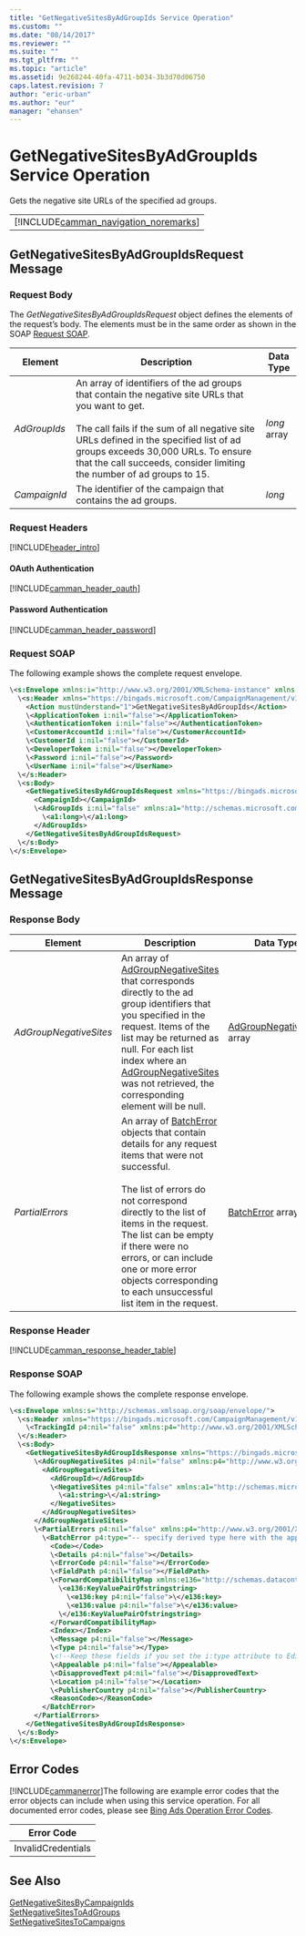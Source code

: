 ```yaml
---
title: "GetNegativeSitesByAdGroupIds Service Operation"
ms.custom: ""
ms.date: "08/14/2017"
ms.reviewer: ""
ms.suite: ""
ms.tgt_pltfrm: ""
ms.topic: "article"
ms.assetid: 9e268244-40fa-4711-b034-3b3d70d06750
caps.latest.revision: 7
author: "eric-urban"
ms.author: "eur"
manager: "ehansen"
---
```

# GetNegativeSitesByAdGroupIds Service Operation
Gets the negative site URLs of the specified ad groups.

||
|-|
|[!INCLUDE[camman_navigation_noremarks](../campaign-api/includes/camman-navigation-noremarks.md)]|

## <a name="request"></a>GetNegativeSitesByAdGroupIdsRequest Message

### Request Body
The *GetNegativeSitesByAdGroupIdsRequest* object defines the elements of the request’s body. The elements must be in the same order as shown in the SOAP [Request SOAP](#request_soap).

|Element|Description|Data Type|
|-----------|---------------|-------------|
|*AdGroupIds*|An array of identifiers of the ad groups that contain the negative site URLs that you want to get.<br /><br />The call fails if the sum of all negative site URLs defined in the specified list of ad groups exceeds 30,000 URLs. To ensure that the call succeeds, consider limiting the number of ad groups to 15.|*long* array|
|*CampaignId*|The identifier of the campaign that contains the ad groups.|*long*|

### Request Headers
[!INCLUDE[header_intro](../campaign-api/includes/header-intro.md)]
#### OAuth Authentication
[!INCLUDE[camman_header_oauth](../campaign-api/includes/camman-header-oauth.md)]
#### Password Authentication
[!INCLUDE[camman_header_password](../campaign-api/includes/camman-header-password.md)]
### <a name="request_soap"></a>Request SOAP
The following example shows the complete request envelope.

```xml
\<s:Envelope xmlns:i="http://www.w3.org/2001/XMLSchema-instance" xmlns:s="http://schemas.xmlsoap.org/soap/envelope/">
  \<s:Header xmlns="https://bingads.microsoft.com/CampaignManagement/v11">
    <Action mustUnderstand="1">GetNegativeSitesByAdGroupIds</Action>
    \<ApplicationToken i:nil="false"></ApplicationToken>
    \<AuthenticationToken i:nil="false"></AuthenticationToken>
    \<CustomerAccountId i:nil="false"></CustomerAccountId>
    \<CustomerId i:nil="false"></CustomerId>
    \<DeveloperToken i:nil="false"></DeveloperToken>
    \<Password i:nil="false"></Password>
    \<UserName i:nil="false"></UserName>
  \</s:Header>
  \<s:Body>
    <GetNegativeSitesByAdGroupIdsRequest xmlns="https://bingads.microsoft.com/CampaignManagement/v11">
      <CampaignId></CampaignId>
      \<AdGroupIds i:nil="false" xmlns:a1="http://schemas.microsoft.com/2003/10/Serialization/Arrays">
        \<a1:long>\</a1:long>
      </AdGroupIds>
    </GetNegativeSitesByAdGroupIdsRequest>
  \</s:Body>
\</s:Envelope>
```

## <a name="response"></a>GetNegativeSitesByAdGroupIdsResponse Message

### <a name="Body_Elements"></a>Response Body

|Element|Description|Data Type|
|-----------|---------------|-------------|
|*AdGroupNegativeSites*|An array of [AdGroupNegativeSites](../campaign-api/adgroupnegativesites-data-object.md) that corresponds directly to the ad group identifiers that you specified in the request. Items of the list may be returned as null. For each list index where an [AdGroupNegativeSites](../campaign-api/adgroupnegativesites-data-object.md) was not retrieved, the corresponding element will be null.|[AdGroupNegativeSites](../campaign-api/adgroupnegativesites-data-object.md) array|
|*PartialErrors*|An array of [BatchError](../campaign-api/batcherror-data-object.md) objects that contain details for any request items that were not successful.<br /><br />The list of errors do not correspond directly to the list of items in the request. The list can be empty if there were no errors, or can include one or more error objects corresponding to each unsuccessful list item in the request.|[BatchError](../campaign-api/batcherror-data-object.md) array|

### <a name="Header_Elements"></a>Response Header
[!INCLUDE[camman_response_header_table](../campaign-api/includes/camman-response-header-table.md)]
### Response SOAP
The following example shows the complete response envelope.

```xml
\<s:Envelope xmlns:s="http://schemas.xmlsoap.org/soap/envelope/">
  \<s:Header xmlns="https://bingads.microsoft.com/CampaignManagement/v11">
    \<TrackingId p4:nil="false" xmlns:p4="http://www.w3.org/2001/XMLSchema-instance"></TrackingId>
  \</s:Header>
  \<s:Body>
    <GetNegativeSitesByAdGroupIdsResponse xmlns="https://bingads.microsoft.com/CampaignManagement/v11">
      \<AdGroupNegativeSites p4:nil="false" xmlns:p4="http://www.w3.org/2001/XMLSchema-instance">
        <AdGroupNegativeSites>
          <AdGroupId></AdGroupId>
          \<NegativeSites p4:nil="false" xmlns:a1="http://schemas.microsoft.com/2003/10/Serialization/Arrays">
            \<a1:string>\</a1:string>
          </NegativeSites>
        </AdGroupNegativeSites>
      </AdGroupNegativeSites>
      \<PartialErrors p4:nil="false" xmlns:p4="http://www.w3.org/2001/XMLSchema-instance">
        \<BatchError p4:type="-- specify derived type here with the appropriate prefix --">
          <Code></Code>
          \<Details p4:nil="false"></Details>
          \<ErrorCode p4:nil="false"></ErrorCode>
          \<FieldPath p4:nil="false"></FieldPath>
          \<ForwardCompatibilityMap xmlns:e136="http://schemas.datacontract.org/2004/07/System.Collections.Generic" p4:nil="false">
            \<e136:KeyValuePairOfstringstring>
              \<e136:key p4:nil="false">\</e136:key>
              \<e136:value p4:nil="false">\</e136:value>
            \</e136:KeyValuePairOfstringstring>
          </ForwardCompatibilityMap>
          <Index></Index>
          \<Message p4:nil="false"></Message>
          \<Type p4:nil="false"></Type>
          \<!--Keep these fields if you set the i:type attribute to EditorialError-->
          \<Appealable p4:nil="false"></Appealable>
          \<DisapprovedText p4:nil="false"></DisapprovedText>
          \<Location p4:nil="false"></Location>
          \<PublisherCountry p4:nil="false"></PublisherCountry>
          <ReasonCode></ReasonCode>
        </BatchError>
      </PartialErrors>
    </GetNegativeSitesByAdGroupIdsResponse>
  \</s:Body>
\</s:Envelope>
```

## <a name="errors"></a>Error Codes
[!INCLUDE[cammanerror](../campaign-api/includes/cammanerror.md)]The following are example  error codes that the error objects can include when using this service operation. For all documented error codes, please see [Bing Ads Operation Error Codes](http://go.microsoft.com/fwlink/?LinkId=511884).

|Error Code|
|--------------|
|InvalidCredentials|

## See Also
[GetNegativeSitesByCampaignIds](../campaign-api/getnegativesitesbycampaignids-service-operation.md)  
[SetNegativeSitesToAdGroups](../campaign-api/setnegativesitestoadgroups-service-operation.md)  
[SetNegativeSitesToCampaigns](../campaign-api/setnegativesitestocampaigns-service-operation.md)  

